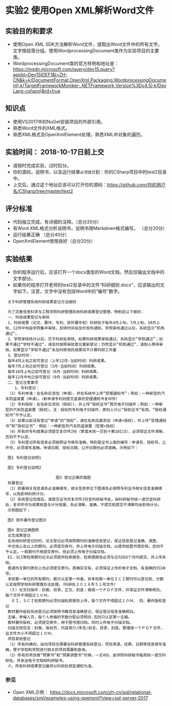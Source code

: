 # 实验2 使用Open XML解析Word文件

## 实验目的和要求

- 使用Open XML SDK方法解析Word文件，提取出Word文件中的所有文字。文字按段落分组。使用WordprocessingDocument类作为实验项目的主要类。
- WordprocessingDocument类的官方样例和地址是： https://msdn.microsoft.com/query/dev15.query?appId=Dev15IDEF1&l=ZH-CN&k=k(DocumentFormat.OpenXml.Packaging.WordprocessingDocument);k(TargetFrameworkMoniker-.NETFramework,Version%3Dv4.5);k(DevLang-csharp)&rd=true

## 知识点
- 使用VS2017中的NuGet安装项目的外部引用。
- 熟悉Word文件的XML格式。
- 熟悉XML格式及OpenXmlElement处理，熟悉XML中对象的遍历。

## 实验时间： 2018-10-17日前上交
- 请按时完成实验，过时扣分。
- 你的源码，说明书，以及运行结果`必须提交`到：你的CSharp项目中的test2目录中。
- 上交后，通过这个地址应该可以打开你的源码：https://github.com/你的用户名/CSharp/tree/master/test2

## 评分标准
- 代码独立完成，有详细的注释。（总分20分）
- 有Word XML格式分析说明书，说明书用Markdown格式编写。 （总分20分）
- 运行结果正确 （总分40分）
- OpenXmlElement使用良好（总分20分）

## 实验结果

- 你的程序运行后，应该打开一个docx类型的Word文档，然后仅输出文档中的文字部分。
- 如果你的程序打开老师的test2目录中的文件“科研细则.docx”，应该输出的文字如下。注意，文字中没有包括Word中的“编号”数字。

```
 关于科研管理系统科研成果登记方法细则
 
 为了完善信息科学与工程学院科研管理系统科研成果登记管理，特制定以下细则：
 一、科技成果登记与审核
 1、科研成果（论文、著作、专利、软件著作权）科研处于每年4月上旬，7月上旬，10月上旬，12月中旬由学院集中审核，具体时间会及时发布通知，学院审核通过以后，系统显示“机构通过”。
 2、学院审核统计以后，交于科研处审核。如果科研成果审核通过，系统显示“学校通过”；如果不通过“学校不通过”，请及时按照审核意见重新登记；仍然显示“机构通过”，请耐心等待审核。如果显示“学校不通过”未及时修改的成果将不计算科研工作量
 3、登记时间：
 每年4月上旬之前可登记（上年12月-当前时间）科研成果。
 每年7月上旬之前可登记（3月-当前时间）科研成果。
 每年10月上旬之前可登记（6月-当前时间）科研成果。
 每年12月中旬之前可登记（9月-当前时间）科研成果。
 二、登记注意事项
    1、专利登记：
 （1）专利申请：在名称后添加（申请），并在系统中上传“受理通知书”；例如：一种新型的汽车防盗装置（申请）。（新申请专利则提交盖章的受理通知书复印件）                                                                                                                               
 （2）专利授权：在名称后添加（授权）），并上传“授权证书”首页电子扫描件；例如：一种新型的汽车防盗装置（授权）。注：授权的专利电子扫描件，原则上只认“授权证书”有效，“授权通知书”不予认定。
 （3）如果以前没有登记“申请”的“授权”，请在名称后面添加（申请+授权），并上传“受理通知书”和“授权证书”：例如：一种新型的汽车防盗装置（受理+授权）
 （4）所有的专利成果必须提交复印件2份（季度末统一交到十教10115），必须保证文件清晰，否则不予认定。
 （5）专利登记所有信息必须按照证书填写准确，特别是证书上面的编号：申请号，授权号，公开号，必须填写准确。申请日期、授权日期、公开日期也必须准确。示例如下：
 
 图1 专利登记说明1
 
 图2 专利登记说明2
 
                      图3 登记正确页面图
 软著登记
 （1）软著相关信息请务必准确填写，相关信息参见下图请务必按照专利证书相关信息准确填写，以免影响科研计分。
 （2）系统登记完成后，请提交证书页复印件2份至科研秘书处，由科研秘书统一递交至科研处，复印件作为成果核查与计分依据，务必清晰、准确，不提交和提交不清晰均会影响计分。
 示例图如下：
 
 图3 软件著作登记图示
 
 图4 登记正确图例
 论文成果登记
 在系统科研登记的时，论文登记必须按照期刊的准确信息登记，保证信息登记准确，清楚。
 中文核心及以上的期刊，必须提交原刊，并上传电子扫描文档，以提供给图书馆存档，否则不予认定。一般期刊不用提交原刊，但必须上传电子扫描文档。
 EI，SCI等检索期刊论文必须提供检索报告，检索报报告必须与见刊后6个月内提交，并上传系统。
 普通外文期刊原则上也必须提交原刊。若确实没有，必须保证上传的电子文档，有准确的ISSN号。
 本校第一单位的所有期刊，都只认定第一作者。非本校第一单位ＳＣＩ期刊可以登记校，分数认定按照学校科研管理办法处理。（科研处２０１６年５１号文件）
 （５）论文扫描件：封面，目录，正文，封底；做成一个ＰＤＦ文件，并保证文件清晰明白。每个文件不得超过１０Ｍ。
 　ＥＩ，ＳＣＩ检索期刊必须扫描检索报告上传，每个文件不得超过１０Ｍ。 四、著作版权登记
 教材著作版权系统登记必须按照书籍信息准确登记，保证登记信息准确明白。
 主编，参编人员，每个人参编的字数分配必须明白.否则只认定第一主编。
 教材著作版权，必须提交原件，用于图书馆归档，同时上传电子扫描文档。
 扫描文档包含：封面，版权页，内容简介/序言/前言，目录，封底。整理成一个ＰＤＦ文件，且文件大小不得超过１０Ｍ。
 项目其他登记
 （1）所有的横向，纵向项目也需要在科研管理系统登记，项目来源，经费，日期等信息填写准确，便于学校和学院进行相关的项目需要和查询。
 （2）所有的项目做“预算书”和“预算调整书”时候，一式4份，由学院科研秘书每周统一提交科研处。并发送电子文档給科研秘书。
 六、所有科研成果登记最终以科研处规定通知为准。
```
### 参见
- Open XML示例：  https://docs.microsoft.com/zh-cn/sql/relational-databases/xml/examples-using-openxml?view=sql-server-2017